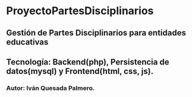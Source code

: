 # ProyectoPartesDisciplinarios

## Gestión de Partes Disciplinarios para entidades educativas
## Tecnología: Backend(php), Persistencia de datos(mysql) y Frontend(html, css, js).

### Autor: Iván Quesada Palmero.



